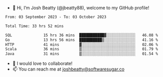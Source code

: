 - 👋 Hi, I’m Josh Beatty (@jbeatty88), welcome to my GitHub profile!

<!--START_SECTION:waka-->

```txt
From: 03 September 2023 - To: 03 October 2023

Total Time: 33 hrs 52 mins

SQL              15 hrs 36 mins  ███████████▓░░░░░░░░░░░░░   46.08 %
Go               13 hrs 56 mins  ██████████▒░░░░░░░░░░░░░░   41.16 %
HTTP             41 mins         ▓░░░░░░░░░░░░░░░░░░░░░░░░   02.06 %
Scala            36 mins         ▒░░░░░░░░░░░░░░░░░░░░░░░░   01.79 %
Java             31 mins         ▒░░░░░░░░░░░░░░░░░░░░░░░░   01.54 %
```

<!--END_SECTION:waka-->

- 💞️ I would love to collaborate!
- 📫 You can reach me at joshbeatty@softwaresugar.co

<!---
jbeatty88/jbeatty88 is a ✨ special ✨ repository because its `README.md` (this file) appears on your GitHub profile.
You can click the Preview link to take a look at your changes.
--->
